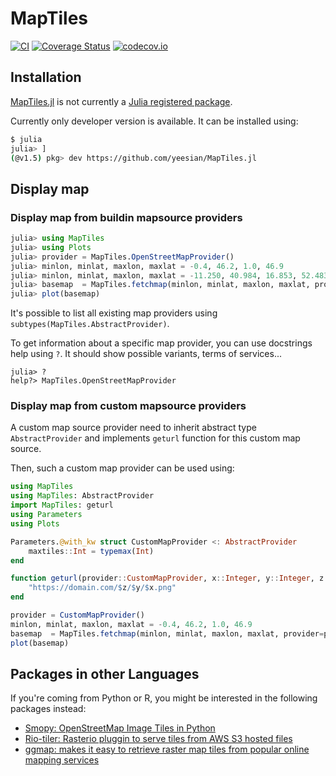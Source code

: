 # MapTiles

[![CI](https://github.com/yeesian/MapTiles.jl/workflows/CI/badge.svg)](https://github.com/yeesian/MapTiles.jl/actions?query=workflow%3ACI)
[![Coverage Status](https://coveralls.io/repos/yeesian/MapTiles.jl/badge.svg)](https://coveralls.io/r/yeesian/MapTiles.jl) 
[![codecov.io](http://codecov.io/github/yeesian/MapTiles.jl/coverage.svg?branch=master)](http://codecov.io/github/yeesian/MapTiles.jl?branch=master)

## Installation

[MapTiles.jl](https://github.com/yeesian/MapTiles.jl) is not currently a [Julia registered package](https://juliapackages.com/).

Currently only developer version is available. It can be installed using:

```bash
$ julia
julia> ]
(@v1.5) pkg> dev https://github.com/yeesian/MapTiles.jl
```

## Display map
### Display map from buildin mapsource providers
```julia
julia> using MapTiles
julia> using Plots
julia> provider = MapTiles.OpenStreetMapProvider()
julia> minlon, minlat, maxlon, maxlat = -0.4, 46.2, 1.0, 46.9
julia> minlon, minlat, maxlon, maxlat = -11.250, 40.984, 16.853, 52.483
julia> basemap  = MapTiles.fetchmap(minlon, minlat, maxlon, maxlat, provider=provider)
julia> plot(basemap)
```

It's possible to list all existing map providers using `subtypes(MapTiles.AbstractProvider)`.

To get information about a specific map provider, you can use docstrings help using `?`. It should show possible variants, terms of services...

```
julia> ?
help?> MapTiles.OpenStreetMapProvider
```


### Display map from custom mapsource providers

A custom map source provider need to inherit abstract type `AbstractProvider` and implements `geturl` function for this custom map source.

Then, such a custom map provider can be used using:

```julia
using MapTiles
using MapTiles: AbstractProvider
import MapTiles: geturl
using Parameters
using Plots

Parameters.@with_kw struct CustomMapProvider <: AbstractProvider
    maxtiles::Int = typemax(Int)
end

function geturl(provider::CustomMapProvider, x::Integer, y::Integer, z::Integer)
    "https://domain.com/$z/$y/$x.png"
end

provider = CustomMapProvider()
minlon, minlat, maxlon, maxlat = -0.4, 46.2, 1.0, 46.9
basemap  = MapTiles.fetchmap(minlon, minlat, maxlon, maxlat, provider=provider)
plot(basemap)
```

## Packages in other Languages
If you're coming from Python or R, you might be interested in the following packages instead:
- [Smopy: OpenStreetMap Image Tiles in Python](https://github.com/rossant/smopy)
- [Rio-tiler: Rasterio pluggin to serve tiles from AWS S3 hosted files](https://github.com/mapbox/rio-tiler)
- [ggmap: makes it easy to retrieve raster map tiles from popular online mapping services](https://github.com/dkahle/ggmap)
